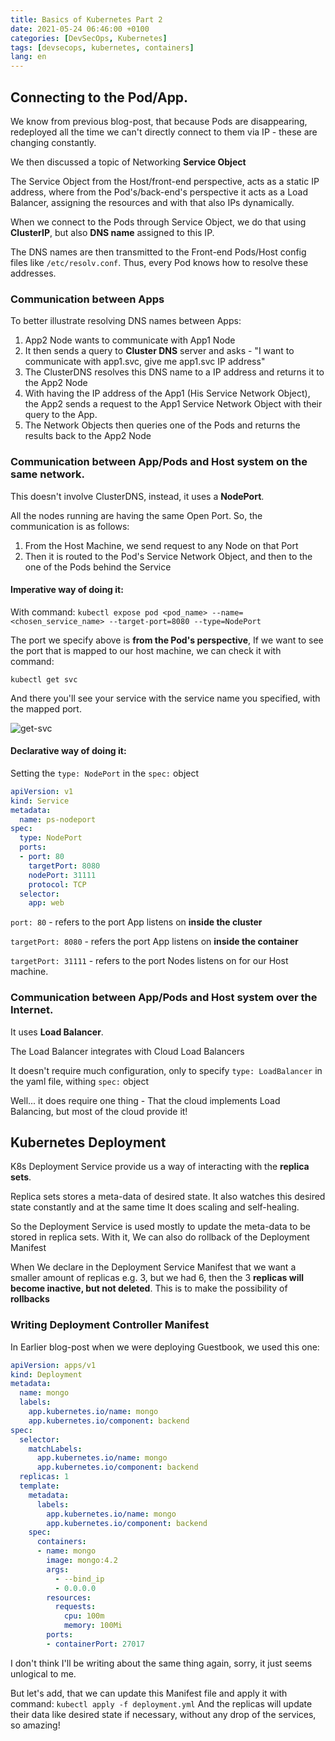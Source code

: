 ```yaml
---
title: Basics of Kubernetes Part 2
date: 2021-05-24 06:46:00 +0100
categories: [DevSecOps, Kubernetes]
tags: [devsecops, kubernetes, containers]
lang: en
---
```


## Connecting to the Pod/App.

We know from previous blog-post, that because Pods are disappearing, redeployed all the time we can't directly connect to them via IP - these are changing constantly.

We then discussed a topic of Networking **Service Object**

The Service Object from the Host/front-end perspective, acts as a static IP address, where from the Pod's/back-end's perspective it acts as a Load Balancer, assigning the resources and with that also IPs dynamically.

When we connect to the Pods through Service Object, we do that using **ClusterIP**, but also **DNS name** assigned to this IP.

The DNS names are then transmitted to the Front-end Pods/Host config files like ```/etc/resolv.conf```. Thus, every Pod knows how to resolve these addresses.
### Communication between Apps
To better illustrate resolving DNS names between Apps:
1. App2 Node wants to communicate with App1 Node
2. It then sends a query to **Cluster DNS** server and asks - "I want to communicate with app1.svc, give me app1.svc IP address"
3. The ClusterDNS resolves this DNS name to a IP address and returns it to the App2 Node
4. With having the IP address of the App1 (His Service Network Object), the App2 sends a request to the App1 Service Network Object with their query to the App.
5. The Network Objects then queries one of the Pods and returns the results back to the App2 Node

### Communication between App/Pods and Host system on the same network.
This doesn't involve ClusterDNS, instead, it uses a **NodePort**.


All the nodes running are having the same Open Port. So, the communication is as follows:
1. From the Host Machine, we send request to any Node on that Port
1. Then it is routed to the Pod's Service Network Object, and then to the one of the Pods behind the Service

#### Imperative way of doing it:
With command:
```kubectl expose pod <pod_name> --name=<chosen_service_name> --target-port=8080 --type=NodePort```

The port we specify above is **from the Pod's perspective**, If we want to see the port that is mapped to our host machine, we can check it with command:

```kubectl get svc```

And there you'll see your service with the service name you specified, with the mapped port.

![get-svc](https://imgur.com/CH1Fck2.png)

#### Declarative way of doing it:

Setting the ```type: NodePort``` in the ```spec:``` object

```yml
apiVersion: v1
kind: Service
metadata:
  name: ps-nodeport
spec:
  type: NodePort
  ports:
  - port: 80
    targetPort: 8080
    nodePort: 31111
    protocol: TCP
  selector:
    app: web

```
```port: 80``` - refers to the port App listens on **inside the cluster**

```targetPort: 8080``` - refers the port App listens on **inside the container**

```targetPort: 31111``` - refers to the port Nodes listens on for our Host machine.

### Communication between App/Pods and Host system over the Internet.

It uses **Load Balancer**.

The Load Balancer integrates with Cloud Load Balancers

It doesn't require much configuration, only to specify ```type: LoadBalancer``` in the yaml file, withing ```spec:``` object

Well... it does require one thing - That the cloud implements Load Balancing, but most of the cloud provide it!

## Kubernetes Deployment

K8s Deployment Service provide us a way of interacting with the **replica sets**.

Replica sets stores a meta-data of desired state. It also watches this desired state constantly and at the same time It does scaling and self-healing.

So the Deployment Service is used mostly to update the meta-data to be stored in replica sets.
With it, We can also do rollback of the Deployment Manifest

When We declare in the Deployment Service Manifest that we want a smaller amount of replicas e.g. 3, but we had 6, then the 3 **replicas will become inactive, but not deleted**. This is to make the possibility of **rollbacks**

### Writing Deployment Controller Manifest

In Earlier blog-post when we were deploying Guestbook, we used this one:

```yml
apiVersion: apps/v1
kind: Deployment
metadata:
  name: mongo
  labels:
    app.kubernetes.io/name: mongo
    app.kubernetes.io/component: backend
spec:
  selector:
    matchLabels:
      app.kubernetes.io/name: mongo
      app.kubernetes.io/component: backend
  replicas: 1
  template:
    metadata:
      labels:
        app.kubernetes.io/name: mongo
        app.kubernetes.io/component: backend
    spec:
      containers:
      - name: mongo
        image: mongo:4.2
        args:
          - --bind_ip
          - 0.0.0.0
        resources:
          requests:
            cpu: 100m
            memory: 100Mi
        ports:
        - containerPort: 27017

```
I don't think I'll be writing about the same thing again, sorry, it just seems unlogical to me.

But let's add, that we can update this Manifest file and apply it with command:
```kubectl apply -f deployment.yml```
And the replicas will update their data like desired state if necessary, without any drop of the services, so amazing!
